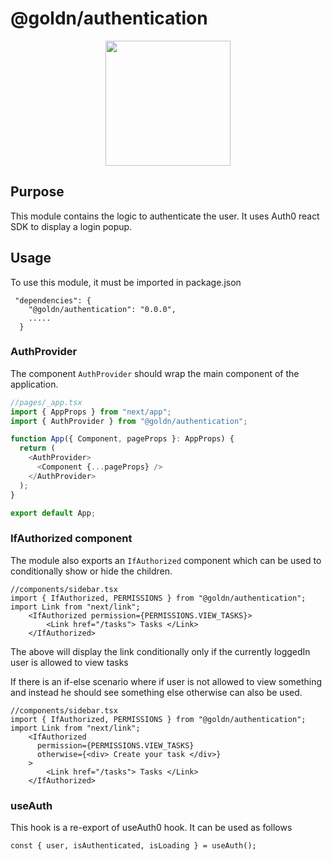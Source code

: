 # @goldn/authentication

<p align="center">
    <img src="https://avatars.githubusercontent.com/u/78441134?s=200&v=4" height="200">
</p>

## Purpose

This module contains the logic to authenticate the user. It uses Auth0 react SDK to display a login popup.

## Usage

To use this module, it must be imported in package.json

```
 "dependencies": {
    "@goldn/authentication": "0.0.0",
    .....
  }
```

### AuthProvider

The component `AuthProvider` should wrap the main component of the application.

```typescript
//pages/_app.tsx
import { AppProps } from "next/app";
import { AuthProvider } from "@goldn/authentication";

function App({ Component, pageProps }: AppProps) {
  return (
    <AuthProvider>
      <Component {...pageProps} />
    </AuthProvider>
  );
}

export default App;
```

### IfAuthorized component

The module also exports an `IfAuthorized` component which can be used to conditionally show or hide the children.

```
//components/sidebar.tsx
import { IfAuthorized, PERMISSIONS } from "@goldn/authentication";
import Link from "next/link";
    <IfAuthorized permission={PERMISSIONS.VIEW_TASKS}>
        <Link href="/tasks"> Tasks </Link>
    </IfAuthorized>
```

The above will display the link conditionally only if the currently loggedIn user is allowed to view tasks

If there is an if-else scenario where if user is not allowed to view something and instead he should see something else otherwise can also be used.

```
//components/sidebar.tsx
import { IfAuthorized, PERMISSIONS } from "@goldn/authentication";
import Link from "next/link";
    <IfAuthorized
      permission={PERMISSIONS.VIEW_TASKS}
      otherwise={<div> Create your task </div>}
    >
        <Link href="/tasks"> Tasks </Link>
    </IfAuthorized>
```

### useAuth

This hook is a re-export of useAuth0 hook. It can be used as follows

```
const { user, isAuthenticated, isLoading } = useAuth();
```
